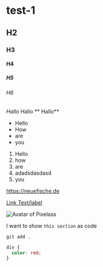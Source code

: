 # test-1
## H2
### H3
#### H4
##### H5
###### H6


*Hallo* Hallo ** Hallo**


- Hello
- How
- are 
- you

1. Hello
4. how
1. are
9. adadsdasdasd 
1. you

https://neuefische.de

[Link Text/label](https://neuefische.de)

![Avatar of Pixelass](https://avatars.githubusercontent.com/u/1148334?v=4)


I want to show `this section` as code


```
git add .
```

```css
div {
  color: red;
}
```
